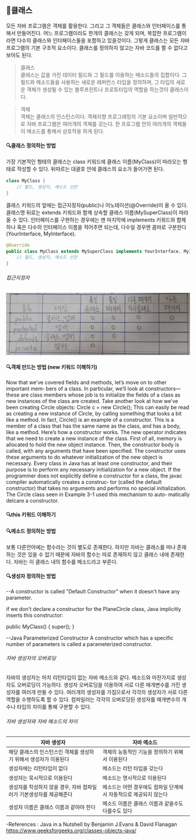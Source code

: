 ## :muscle:클래스
모든 자바 프로그램은 객체를 활용한다. 그리고 그 객체들은 클래스와 인터페이스를 통해서 만들어진다. 어느 프로그램이라도 한개의 클래스는 갖게 되며,
복잡한 프로그램이라면 다수의 클래스와 인터페이스들을 포함하고 있을것이다.
그렇게 클래스는 모든 자바 프로그램의 기본 구조적 요소이다. 클래스를 정의하지 않고는 자바 코드를 짤 수 없다고 보아도 된다.

>클래스  
클래스는 값을 가진 데이터 필드와 그 필드를 이용하는 메소드들의 집합이다. 그 필드와 메소드들을 사용하는 새로운 레퍼런스 타입을 정의하며, 그 타입의 새로운 객체가 생성될 수 있는 블루프린트나 프로토타입의 역할을 하는것이 클래스이다.

>객체  
객체는 클래스의 인스턴스이다. 객체지향 프로그래밍의 기본 요소이며 일반적으로 자바 프로그램은 여러개의 객체를 갖는다. 한 프로그램 안의 여러개의 객체들이 메소드를 통해서 상호작용 하게 된다.

#### :mag:클래스 정의하는 방법
가장 기본적인 형태의 클래스는 class 키워드에 클래스 이름(MyClass)이 따라오는 형태로 작성할 수 있다. 뒤따르는 대괄호 안에 클래스의 요소가 들어가면 된다.

```java
class MyClass {
    // 필드, 생성자, 메소드 선언
}
```

클래스 키워드의 앞에는 접근지정자(public)나 어노테이션(@Override)이 올 수 있다.
클래스명 뒤로는 extends 키워드와 함께 상속할 클래스 이름(MySuperClass)이 따라올 수 있다. 인터페이스를 구현하는 경우에는 맨 마지막에 implements 키워드와 함께 하나 혹은 다수의 인터페이스 이름을 적어주면 되는데, 다수일 경우엔 콤마로 구분한다(YourInterface, MyInterface).

```java
@Override
public class MyClass extends MySuperClass implements YourInterface, MyInterface {
    // 필드, 생성자, 메소드 선언
}
```
###### 접근지정자
![Class_modifiers](https://raw.githubusercontent.com/372dev/TIL/main/JAVA/img/05_Class_01_modifier.jpg)

#### :mag:객체 만드는 방법 (new 키워드 이해하기)
Now that we’ve covered fields and methods, let’s move on to other important mem‐
bers of a class. In particular, we’ll look at constructors—these are class members
whose job is to initialize the fields of a class as new instances of the class are created.
Take another look at how we’ve been creating Circle objects:
Circle c = new Circle();
This can easily be read as creating a new instance of Circle, by calling something
that looks a bit like a method. In fact, Circle() is an example of a constructor. This
is a member of a class that has the same name as the class, and has a body, like a
method.
Here’s how a constructor works. The new operator indicates that we need to create a
new instance of the class. First of all, memory is allocated to hold the new object
instance. Then, the constructor body is called, with any arguments that have been
specified. The constructor uses these arguments to do whatever initialization of the
new object is necessary.
Every class in Java has at least one constructor, and their purpose is to perform any
necessary initialization for a new object. If the programmer does not explicitly
define a constructor for a class, the javac compiler automatically creates a construc‐
tor (called the default constructor) that takes no arguments and performs no special
initialization. The Circle class seen in Example 3-1 used this mechanism to auto‐
matically delcare a constructor.

#### :mag:this 키워드 이해하기

#### :mag:메소드 정의하는 방법
보통 다른언어에는 함수라는 것이 별도로 존재한다. 하지만 자바는 클래스를 떠나 존재하는 것은 있을 수 없기 때문에 자바의 함수는 따로 존재하지 않고 클래스 내에 존재한다. 자바는 이 클래스 내의 함수를 메소드라고 부른다.

#### :mag:생성자 정의하는 방법
--A constructor is called "Default Constructor" when it doesn't have any parameter.

if we don’t declare a constructor for the PlaneCircle class, Java
implicitly inserts this constructor:

public MyClass() { super(); }

--Java Parameterized Constructor
A constructor which has a specific number of parameters is called a parameterized constructor.

###### 자바 생성자의 오버로딩
자바의 생성자는 마치 리턴타입이 없는 자바 메소드와 같다. 메소드와 마찬가지로 생성자도 오버로딩이 가능하다.
생성자 오버로딩을 이용하여 서로 다른 매개변수를 가진 생성자를 여러개 만들 수 있다. 여러개의 생성자를 가짐으로서 각각의 생성자가 서로 다른 역할을 수행하도록 할 수 있다. 
컴파일러는 각각의 오버로딩된 생성자를 매개변수의 개수나 타입의 차이를 통해 구분할 수 있다.

###### 자바 생성자와 자바 메소드의 차이

| 자바 생성자                                                          | 자바 메소드                                                       |
|----------------------------------------------------------------------|-------------------------------------------------------------------|
| 해당 클래스의 인스턴스인 객체를 생성하기 위해서 생성자가 이용된다    | 객체의 능동적인 기능을 정의하기 위해서 이용된다                   |
| 생성자에는 리턴타입이 없다                                           | 메소드는 리턴 타입을 갖는다                                       |
| 생성자는 묵시적으로 이용된다                                         | 메소드는 명시적으로 이용된다                                      |
| 생성자를 작성하지 않을 경우, 자바 컴파일러가 기본생성자를 제공해준다 | 메소드는 어떤 경우에도 컴파일 단계에서 자동적으로 제공되지 않는다 |
| 생성자 이름은 클래스 이름과 같아야 한다                              | 메소드 이름은 클래스 이름과 같을수도 다를수도 있다                |


-References :
Java in a Nutshell by Benjamin J.Evans & David Flanagan  
https://www.geeksforgeeks.org/classes-objects-java/  